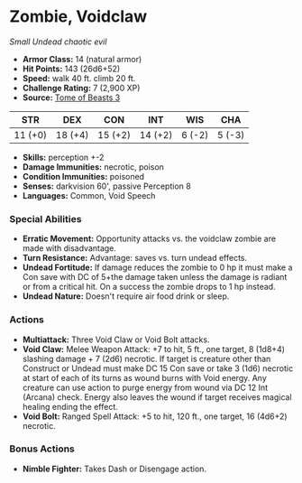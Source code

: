 # Zombie, Voidclaw

*Small* *Undead* *chaotic evil*

- **Armor Class:** 14 (natural armor)
- **Hit Points:** 143 (26d6+52)
- **Speed:** walk 40 ft. climb 20 ft.
- **Challenge Rating:** 7 (2,900 XP)
- **Source:** [Tome of Beasts 3](https://koboldpress.com/kpstore/product/tome-of-beasts-2-for-5th-edition/)

| STR | DEX | CON | INT | WIS | CHA |
| --- | --- | --- | --- | --- | --- |
| 11 (+0) | 18 (+4) | 15 (+2) | 14 (+2) | 6 (-2) | 5 (-3) |

- **Skills:** perception +-2
- **Damage Immunities:** necrotic, poison
- **Condition Immunities:** poisoned
- **Senses:** darkvision 60', passive Perception 8
- **Languages:** Common, Void Speech
### Special Abilities
- **Erratic Movement:** Opportunity attacks vs. the voidclaw zombie are made with disadvantage.
- **Turn Resistance:** Advantage: saves vs. turn undead effects.
- **Undead Fortitude:** If damage reduces the zombie to 0 hp it must make a Con save with DC of 5+the damage taken unless the damage is radiant or from a critical hit. On a success the zombie drops to 1 hp instead.
- **Undead Nature:** Doesn't require air food drink or sleep.
### Actions
- **Multiattack:** Three Void Claw or Void Bolt attacks.
- **Void Claw:** Melee Weapon Attack: +7 to hit, 5 ft., one target, 8 (1d8+4) slashing damage + 7 (2d6) necrotic. If target is creature other than Construct or Undead must make DC 15 Con save or take 3 (1d6) necrotic at start of each of its turns as wound burns with Void energy. Any creature can use action to purge energy from wound via DC 12 Int (Arcana) check. Energy also leaves the wound if target receives magical healing ending the effect.
- **Void Bolt:** Ranged Spell Attack: +5 to hit, 120 ft., one target, 16 (4d6+2) necrotic.
### Bonus Actions
- **Nimble Fighter:** Takes Dash or Disengage action.
